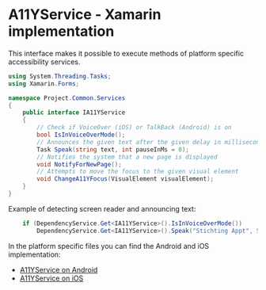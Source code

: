 # A11YService - Xamarin implementation

This interface makes it possible to execute methods of platform specific accessibility services.

```csharp
using System.Threading.Tasks;
using Xamarin.Forms;

namespace Project.Common.Services
{
    public interface IA11YService
    {
        // Check if VoiceOver (iOS) or TalkBack (Android) is on
        bool IsInVoiceOverMode();
        // Announces the given text after the given delay in milliseconds
        Task Speak(string text, int pauseInMs = 0);
        // Notifies the system that a new page is displayed
        void NotifyForNewPage();
        // Attempts to move the focus to the given visual element
        void ChangeA11YFocus(VisualElement visualElement);
    }
}
```

Example of detecting screen reader and announcing text:

```csharp
    if (DependencyService.Get<IA11YService>().IsInVoiceOverMode())
        DependencyService.Get<IA11YService>().Speak("Stichting Appt", 500);
```

In the platform specific files you can find the Android and iOS implementation:

* [A11YService on Android](./A11YService_Android.md)
* [A11YService on iOS](./A11YService_iOS.md)